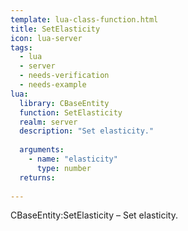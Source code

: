 ```yaml
---
template: lua-class-function.html
title: SetElasticity
icon: lua-server
tags:
  - lua
  - server
  - needs-verification
  - needs-example
lua:
  library: CBaseEntity
  function: SetElasticity
  realm: server
  description: "Set elasticity."
  
  arguments:
    - name: "elasticity"
      type: number
  returns:
    
---
```


<div class="lua__search__keywords">
CBaseEntity:SetElasticity &#x2013; Set elasticity.
</div>
